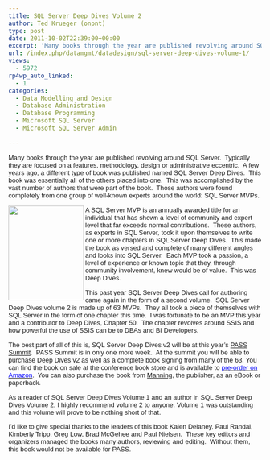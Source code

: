 ```yaml
---
title: SQL Server Deep Dives Volume 2
author: Ted Krueger (onpnt)
type: post
date: 2011-10-02T22:39:00+00:00
excerpt: 'Many books through the year are published revolving around SQL Server.  Typically they are focused on a features, methodology, design or administrative eccentric.  A few years ago, a different type of book was published named SQL Server Deep Dives.  Thi&hellip;'
url: /index.php/datamgmt/datadesign/sql-server-deep-dives-volume-1/
views:
  - 5972
rp4wp_auto_linked:
  - 1
categories:
  - Data Modelling and Design
  - Database Administration
  - Database Programming
  - Microsoft SQL Server
  - Microsoft SQL Server Admin

---
```

<p class="MsoNormal" style="margin: 0in 0in 10pt;">
  <span style="mso-bidi-font-family: Calibri; mso-bidi-theme-font: minor-latin;"><span style="font-size: small;"><span style="font-family: arial,helvetica,sans-serif;">Many books through the year are published revolving around SQL Server.<span style="mso-spacerun: yes;">  </span>Typically they are focused on a features, methodology, design or administrative eccentric.<span style="mso-spacerun: yes;">  </span>A few years ago, a different type of book was published named SQL Server Deep Dives.<span style="mso-spacerun: yes;">  </span>This book was essentially all of the others placed into one.<span style="mso-spacerun: yes;">  </span>This was accomplished by the vast number of authors that were part of the book.<span style="mso-spacerun: yes;">  </span>Those authors were found completely from one group of well-known experts around the world: SQL Server MVPs.<span style="mso-spacerun: yes;">  </span></span></span></span>
</p>

<p class="MsoNormal" style="margin: 0in 0in 10pt;">
  <span style="mso-bidi-font-family: Calibri; mso-bidi-theme-font: minor-latin;"><span style="font-size: small;"><span style="font-family: Calibri;"></p> 
  
  <div class="image_block">
    <a href="/media/blogs/DataMgmt/DeepDiveV2.jpg?mtime=1317602055"><span style="font-family: arial,helvetica,sans-serif;"><span style="font-size: small;"><img src="/wp-content/uploads/blogs/DataMgmt/DeepDiveV2.jpg?mtime=1317602055" alt="" width="150" height="188" align="left" /></span></span></a>
  </div>
  
  <p>
    <span style="font-family: arial,helvetica,sans-serif;"><span style="font-size: small;">A SQL Server MVP is an annually awarded title for an individual that has shown a level of community and expert level that far exceeds normal contributions.<span style="mso-spacerun: yes;">  </span>These authors, as experts in SQL Server, took it upon themselves to write one or more chapters in SQL Server Deep Dives.<span style="mso-spacerun: yes;">  </span>This made the book as versed and complete of many different angles and looks into SQL Server.<span style="mso-spacerun: yes;">  </span>Each MVP took a passion, a level of experience or known topic that they, through community involvement, knew would be of value.<span style="mso-spacerun: yes;">  </span>This was Deep Dives.</span></span></span></span></span>
  </p>
  
  <p class="MsoNormal" style="margin: 0in 0in 10pt;">
    <span style="mso-bidi-font-family: Calibri; mso-bidi-theme-font: minor-latin;"><span style="font-size: small;"><span style="font-family: arial,helvetica,sans-serif;"><span style="font-size: small;">This past year SQL Server Deep Dives call for authoring came again in the form of a second volume.<span style="mso-spacerun: yes;">  </span>SQL Server Deep Dives volume 2 is made up of 63 MVPs.<span style="mso-spacerun: yes;">  </span>They all took a piece of themselves with SQL Server in the form of one chapter this time. <span style="mso-spacerun: yes;"> </span>I was fortunate to be an MVP this year and a contributor to Deep Dives, Chapter 50.<span style="mso-spacerun: yes;">  </span>The chapter revolves around SSIS and how powerful the use of SSIS can be to DBAs and BI Developers.</span></span></span></span>
  </p>
  
  <p>
    <span style="font-family: &amp;quot; font-size: 11pt; mso-bidi-theme-font: minor-latin; mso-ascii-theme-font: minor-latin; mso-hansi-theme-font: minor-latin;"><span style="font-family: arial,helvetica,sans-serif;"><span style="font-size: small;">The best part of all of this is, SQL Server Deep Dives v2 will be at this year’s </span></span><a href="http://www.sqlpass.org/summit/2011/"><span style="font-family: arial,helvetica,sans-serif;"><span style="font-size: small;">PASS Summit</span></span></a><span style="font-family: arial,helvetica,sans-serif;"><span style="font-size: small;">.<span style="mso-spacerun: yes;">  </span>PASS Summit is in only one more week.<span style="mso-spacerun: yes;">  </span>At the summit you will be able to purchase Deep Dives v2 as well as a complete book signing from many of the 63. </span></span></span><span style="font-family: &amp;quot; font-size: 11pt; mso-bidi-theme-font: minor-latin; mso-ascii-theme-font: minor-latin; mso-hansi-theme-font: minor-latin; mso-ansi-language: EN;" lang="EN"><span style="font-family: arial,helvetica,sans-serif;"><span style="font-size: small;">You can find the book on sale at the conference book store and is available to </span></span><a href="http://www.amazon.com/SQL-Server-Deep-Dives-Vol/dp/1617290475/ref=sr_1_1?ie=UTF8&qid=1317015199&sr=8-1" target="_blank"><span style="color: #0000ff;"><span style="font-family: arial,helvetica,sans-serif;"><span style="font-size: small;">pre-order on Amazon</span></span></span></a><span style="font-family: arial,helvetica,sans-serif;"><span style="font-size: small;">.  You can also purchase the book from </span></span><a href="http://www.manning.com/delaney/"><span style="font-family: arial,helvetica,sans-serif;"><span style="font-size: small;">Manning</span></span></a><span style="font-family: arial,helvetica,sans-serif;"><span style="font-size: small;">, the publisher, as an eBook or paperback. </span></span></span>
  </p>
  
  <p class="MsoNormal" style="margin: 0in 0in 10pt;">
    <span style="mso-bidi-font-family: Calibri; mso-bidi-theme-font: minor-latin;"><span style="font-size: small;"><span style="font-family: arial,helvetica,sans-serif;"><span style="font-size: small;">As a reader of SQL Server Deep Dives Volume 1 and an author in SQL Server Deep Dives Volume 2, I highly recommend volume 2 to anyone. Volume 1 was outstanding and this volume will prove to be nothing short of that.<span style="mso-spacerun: yes;">  </span></span></span></span></span>
  </p>
  
  <p class="MsoNormal" style="margin: 0in 0in 10pt;">
    <span style="font-size: small;"><span style="font-family: arial,helvetica,sans-serif;"><span style="font-size: small;"><span style="mso-bidi-font-family: Calibri; mso-bidi-theme-font: minor-latin;">I’d like to give special thanks to the leaders of this book </span><span style="mso-bidi-font-family: Calibri; mso-bidi-theme-font: minor-latin; mso-ansi-language: EN;" lang="EN">Kalen Delaney, Paul Randal, Kimberly Tripp, Greg Low, Brad McGehee and Paul Nielsen</span><span style="mso-bidi-font-family: Calibri; mso-bidi-theme-font: minor-latin;">.<span style="mso-spacerun: yes;">  </span>These key editors and organizers managed the books many authors, reviewing and editing.<span style="mso-spacerun: yes;">  </span>Without them, this book would not be available for PASS.</span></span></span></span>
  </p>